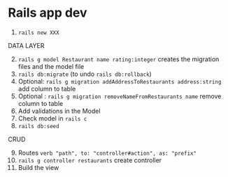 # Rails app dev

1. `rails new XXX`

DATA LAYER 

2. `rails g model Restaurant name rating:integer` creates the migration files and the model file
3. `rails db:migrate` (to undo `rails db:rollback`)
4. Optional: `rails g migration addAddressToRestaurants address:string` add column to table
5. Optional : `rails g migration removeNameFromRestaurants name` remove column to table
6. Add validations in the Model
7. Check model in `rails c`
8. `rails db:seed` 

CRUD 

9. Routes `verb "path", to: "controller#action", as: "prefix"`
10. `rails g controller restaurants` create controller
11. Build the view
